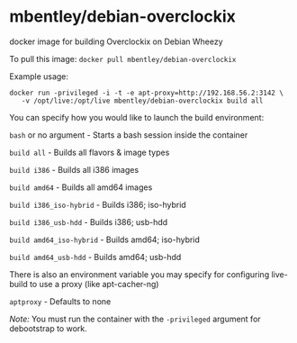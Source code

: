 mbentley/debian-overclockix
==================

docker image for building Overclockix on Debian Wheezy

To pull this image:
`docker pull mbentley/debian-overclockix`

Example usage:
```
docker run -privileged -i -t -e apt-proxy=http://192.168.56.2:3142 \
   -v /opt/live:/opt/live mbentley/debian-overclockix build all
```

You can specify how you would like to launch the build environment:

`bash` or no argument - Starts a bash session inside the container

`build all` - Builds all flavors & image types

`build i386` - Builds all i386 images

`build amd64` - Builds all amd64 images

`build i386_iso-hybrid` - Builds i386; iso-hybrid

`build i386_usb-hdd` - Builds i386; usb-hdd

`build amd64_iso-hybrid` - Builds amd64; iso-hybrid

`build amd64_usb-hdd` - Builds amd64; usb-hdd

There is also an environment variable you may specify for configuring live-build to use a proxy (like apt-cacher-ng)

`aptproxy` - Defaults to none

*Note:* You must run the container with the `-privileged` argument for debootstrap to work.
